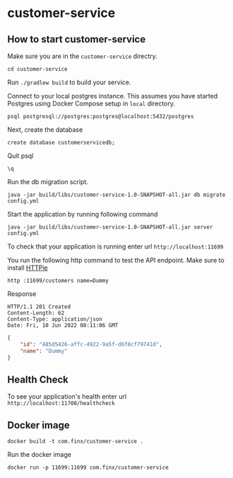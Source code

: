 # customer-service

## How to start customer-service 

Make sure you are in the `customer-service` directry.

```
cd customer-service
```

Run `./gradlew build` to build your service. 

Connect to your local postgres instance. This assumes you have started Postgres using Docker Compose setup in `local` directory.

```
psql postgresql://postgres:postgres@localhost:5432/postgres
```

Next, create the database

```
create database customerservicedb;
```

Quit psql

```
\q
```

Run the db migration script.

```
java -jar build/libs/customer-service-1.0-SNAPSHOT-all.jar db migrate config.yml
```
Start the application by running following command

```
java -jar build/libs/customer-service-1.0-SNAPSHOT-all.jar server config.yml
```

To check that your application is running enter url `http://localhost:11699`

You run the following http command to test the API endpoint. Make sure to install [HTTPie](https://httpie.io/cli)

```
http :11699/customers name=Dummy
```

Response

```
HTTP/1.1 201 Created
Content-Length: 62
Content-Type: application/json
Date: Fri, 10 Jun 2022 08:11:06 GMT
```

```json
{
    "id": "485d5426-affc-4922-9a5f-d6f8cf79741d",
    "name": "Dummy"
}

```

## Health Check


To see your application's health enter url `http://localhost:11700/healthcheck`

## Docker image

```
docker build -t com.finx/customer-service .
```

Run the docker image

```
docker run -p 11699:11699 com.finx/customer-service
```
